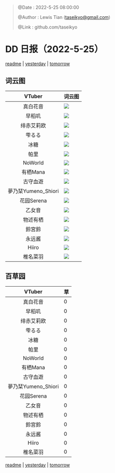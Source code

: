 > @Date    : 2022-5-25 08:00:00
>
> @Author  : Lewis Tian (taseikyo@gmail.com)
>
> @Link    : github.com/taseikyo

# DD 日报（2022-5-25）

[readme](../README.md) | [yesterday](2022-5-24.md) | [tomorrow](2022-5-26.md)

## 词云图

|VTuber|词云图|
|:-:|-|
|真白花音|![](../../images/daily/21402309_2022-5-25_purge_wordcloud.png)|
|早稻叽|![](../../images/daily/41682_2022-5-25_purge_wordcloud.png)|
|绯赤艾莉欧|![](../../images/daily/21396545_2022-5-25_purge_wordcloud.png)|
|雫るる|![](../../images/daily/21013446_2022-5-25_purge_wordcloud.png)|
|冰糖|![](../../images/daily/876396_2022-5-25_purge_wordcloud.png)|
|帕里|![](../../images/daily/4895312_2022-5-25_purge_wordcloud.png)|
|NoWorld|![](../../images/daily/21448649_2022-5-25_purge_wordcloud.png)|
|有栖Mana|![](../../images/daily/6542258_2022-5-25_purge_wordcloud.png)|
|古守血遊|![](../../images/daily/8725120_2022-5-25_purge_wordcloud.png)|
|夢乃栞Yumeno_Shiori|![](../../images/daily/14052636_2022-5-25_purge_wordcloud.png)|
|花园Serena|![](../../images/daily/14327465_2022-5-25_purge_wordcloud.png)|
|乙女音|![](../../images/daily/21320551_2022-5-25_purge_wordcloud.png)|
|物述有栖|![](../../images/daily/21449083_2022-5-25_purge_wordcloud.png)|
|鈴宮鈴|![](../../images/daily/21685677_2022-5-25_purge_wordcloud.png)|
|永远酱|![](../../images/daily/21701071_2022-5-25_purge_wordcloud.png)|
|Hiiro|![](../../images/daily/21919321_2022-5-25_purge_wordcloud.png)|
|椎名菜羽|![](../../images/daily/22347054_2022-5-25_purge_wordcloud.png)|

## 百草园

|VTuber|草|
|:-:|-|
|真白花音|0|
|早稻叽|0|
|绯赤艾莉欧|0|
|雫るる|0|
|冰糖|0|
|帕里|0|
|NoWorld|0|
|有栖Mana|0|
|古守血遊|0|
|夢乃栞Yumeno_Shiori|0|
|花园Serena|0|
|乙女音|0|
|物述有栖|0|
|鈴宮鈴|0|
|永远酱|0|
|Hiiro|0|
|椎名菜羽|0|

[readme](../README.md) | [yesterday](2022-5-24.md) | [tomorrow](2022-5-26.md)
